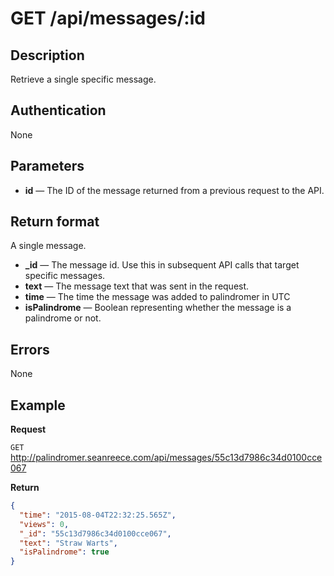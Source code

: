 # GET /api/messages/:id

## Description
Retrieve a single specific message.

## Authentication
None

## Parameters
- **id** — The ID of the message returned from a previous request to the API.

## Return format
A single message.

- **_id** — The message id. Use this in subsequent API calls that target specific messages.
- **text** — The message text that was sent in the request.
- **time** — The time the message was added to palindromer in UTC
- **isPalindrome** — Boolean representing whether the message is a palindrome or not.

## Errors
None


## Example
**Request**

`GET` http://palindromer.seanreece.com/api/messages/55c13d7986c34d0100cce067

**Return**
``` json
{
  "time": "2015-08-04T22:32:25.565Z",
  "views": 0,
  "_id": "55c13d7986c34d0100cce067",
  "text": "Straw Warts",
  "isPalindrome": true
}
```
